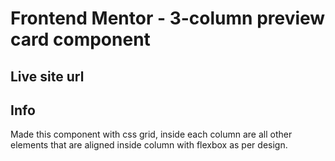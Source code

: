 # Frontend Mentor - 3-column preview card component

## Live site url

## Info

Made this component with css grid, inside each column are all other elements that are aligned inside column with flexbox as per design.
